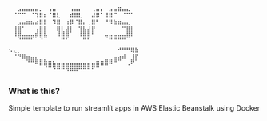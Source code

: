 ```
⠀⠀⣠⣤⣤⣤⣤⡀⠀⢠⣤⠀⠀⠀⢠⣤⡄⠀⠀⢀⣤⡄⠀⣠⣤⣶⣤⣄⠀⠀
⠀⠈⠉⠉⠀⠈⢹⣿⡆⠈⣿⣇⠀⠀⣾⣿⣇⠀⠀⣼⡿⠁⢸⣿⠉⠀⠈⠉⠁⠀
⠀⠀⣠⣤⣶⣦⣴⣿⡇⠀⠹⣿⠀⢰⡿⠈⣿⡄⢀⣿⠃⠀⠘⠻⣷⣶⣤⣄⠀⠀
⠀⢸⣿⠁⠀⠀⢠⣿⡇⠀⠀⢿⣇⣼⡇⠀⢹⣧⣼⡟⠀⠀⠀⠀⠀⠀⠉⣿⡇⠀
⠀⠘⢿⣶⣶⡶⠟⢿⠷⠀⠀⠘⣿⡿⠀⠀⠘⣿⡿⠁⠀⠀⠲⣶⣶⣶⣶⠿⠃⠀
⠀⠀⠀⠀⠀⠀⠀⠀⠀⠀⠀⠀⠀⠀⠀⠀⠀⠀⠀⠀⠀⠀⠀⠀⠀⠀⠀⠀⠀⠀
⠢⣄⡀⠀⠀⠀⠀⠀⠀⠀⠀⠀⠀⠀⠀⠀⠀⠀⠀⠀⠀⠀⠀⠀⠀⠚⠛⠛⢿⣷
⠀⠈⠙⠿⣶⣤⣄⣀⡀⠀⠀⠀⠀⠀⠀⠀⠀⠀⠀⠀⠀⠀⣀⣀⣤⣴⠾⠀⣸⡏
⠀⠀⠀⠀⠈⠉⠛⠿⢿⣿⣷⣶⣶⣶⣶⣶⣶⣶⣶⣶⣿⠿⠿⠛⠉⠀⠀⠠⠋⠀
⠀⠀⠀⠀⠀⠀⠀⠀⠀⠀⠈⠉⠉⠙⠛⠛⠉⠉⠉⠁⠀⠀⠀⠀⠀⠀⠀⠀⠀⠀
```
### What is this? 
Simple template to run streamlít apps in AWS Elastic Beanstalk using Docker




